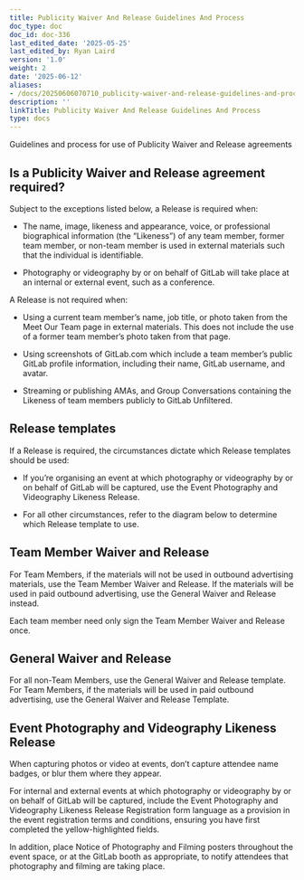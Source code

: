 ```yaml
---
title: Publicity Waiver And Release Guidelines And Process
doc_type: doc
doc_id: doc-336
last_edited_date: '2025-05-25'
last_edited_by: Ryan Laird
version: '1.0'
weight: 2
date: '2025-06-12'
aliases:
- /docs/20250606070710_publicity-waiver-and-release-guidelines-and-process_1_1/
description: ''
linkTitle: Publicity Waiver And Release Guidelines And Process
type: docs
---
```


Guidelines and process for use of Publicity Waiver and Release agreements

## Is a Publicity Waiver and Release agreement required?

Subject to the exceptions listed below, a Release is required when:

- The name, image, likeness and appearance, voice, or professional biographical information (the “Likeness”) of any team member, former team member, or non-team member is used in external materials such that the individual is identifiable.

- Photography or videography by or on behalf of GitLab will take place at an internal or external event, such as a conference.

A Release is not required when:

- Using a current team member’s name, job title, or photo taken from the Meet Our Team page in external materials. This does not include the use of a former team member’s photo taken from that page.

- Using screenshots of GitLab.com which include a team member’s public GitLab profile information, including their name, GitLab username, and avatar.

- Streaming or publishing AMAs, and Group Conversations containing the Likeness of team members publicly to GitLab Unfiltered.

## Release templates

If a Release is required, the circumstances dictate which Release templates should be used:

- If you’re organising an event at which photography or videography by or on behalf of GitLab will be captured, use the Event Photography and Videography Likeness Release.

- For all other circumstances, refer to the diagram below to determine which Release template to use.

<!-- Unsupported block type: code -->

## Team Member Waiver and Release

For Team Members, if the materials will not be used in outbound advertising materials, use the Team Member Waiver and Release. If the materials will be used in paid outbound advertising, use the General Waiver and Release instead.

Each team member need only sign the Team Member Waiver and Release once.

<!-- Unsupported block type: toggle -->

## General Waiver and Release

For all non-Team Members, use the General Waiver and Release template. For Team Members, if the materials will be used in paid outbound advertising, use the General Waiver and Release Template.

<!-- Unsupported block type: toggle -->

## Event Photography and Videography Likeness Release

When capturing photos or video at events, don’t capture attendee name badges, or blur them where they appear.

For internal and external events at which photography or videography by or on behalf of GitLab will be captured, include the Event Photography and Videography Likeness Release Registration form language as a provision in the event registration terms and conditions, ensuring you have first completed the yellow-highlighted fields.

In addition, place Notice of Photography and Filming posters throughout the event space, or at the GitLab booth as appropriate, to notify attendees that photography and filming are taking place.
